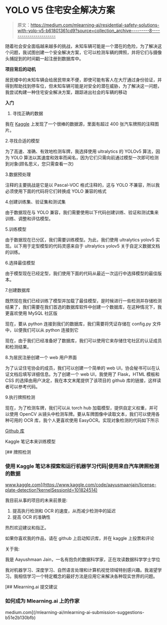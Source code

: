 # YOLO V5 住宅安全解决方案

> 原文：<https://medium.com/mlearning-ai/residential-safety-solutions-with-yolo-v5-b61801361cd9?source=collection_archive---------8----------------------->

随着社会安全面临越来越多的挑战，未知车辆可能是一个潜在的危险，为了解决这个问题，我试图创建一个安全解决方案，它可以检测车辆的牌照，并将它们与摄像头捕捉到的时间戳一起注册到数据库中。

**项目背后的动机**

居民楼中的未知车辆会给居民带来不便，即使可能有客人在大厅通过身份验证，并得到帮助找到停车位，但未知车辆可能是对安全的潜在威胁，为了解决这一问题，我尝试构建一种住宅安全解决方案，跟踪进出社会的车辆的移动

**入门**

1.  寻找正确的数据

我在 [Kaggle](https://www.kaggle.com/datasets/andrewmvd/car-plate-detection) 上发现了一个很棒的数据源，里面有超过 400 张汽车牌照的注释图片。

2.寻找合适的模型

为了高速、准确、有效地检测车牌，我选择使用 ultralytics 的 YOLOv5 算法，因为 YOLO 算法以其速度和效率而闻名，因为它们只需向前通过模型一次即可检测到对象(顾名思义，您只需查看一次)

3.数据预处理

注释的主要挑战是它是以 Pascal-VOC 格式注释的，这与 YOLO 不兼容，所以我必须使用下面的代码将它们转换成 YOLO 兼容的格式

4.创建训练集、验证集和测试集

由于数据现在与 YOLO 兼容，我们需要使用以下代码创建训练、验证和测试集来训练、调整和评估模型。

5.训练模型

由于数据现在已分区，我们需要训练模型。为此，我们使用 ultralytics yolov5 实现。以下用于定型模型的代码灵感来自于 ultralytics yolov5 关于自定义数据文档的训练。

6.选择最佳模型

由于模型现在已经定型，我们使用下面的代码从最近一次运行中选择模型的最佳版本。

7.创建数据库

既然现在我们已经训练了模型并加载了最佳模型，是时候进行一些检测并存储检测结果了，我们需要在我们首选的数据库软件中创建一个数据库，在这种情况下，我更喜欢使用 MySQL 社区版

现在，要从 python 连接到我们的数据库，我们需要将凭证存储在 config.py 文件中，以便我们可以从 python 连接到它

现在，由于我们已经准备好了数据库，我们可以使用它来存储住宅社区的认证成员和检测结果。

8.为居民注册创建一个 web 用户界面

为了认证住宅协会的成员，我们可以创建一个简单的 web UI，协会秘书可以在认证文档后填写详细信息。为了创建一个 web UI，我使用了 Flask，HTML 模板和 CSS 的选择由用户决定，我在本文末尾提供了该项目的 github 库的链接，这样读者可以参考代码。

9.执行牌照检测

现在，为了检测车牌，我们可以从 torch hub 加载模型，提供自定义权重，并可以使用 OpenCV 从镜头中检测车牌。要从车牌图像中读取文本，我们可以使用各种可用的 OCR 库，我个人更喜欢使用 EasyOCR。实现对象检测的代码如下所示

[Github 库](https://github.com/aayush1036/residential-safety-solution)

Kaggle 笔记本来训练模型

[](https://www.kaggle.com/code/aayusmaanjain/license-plate-detection?kernelSessionId=101824514) [## 牌照检测

### 使用 Kaggle 笔记本探索和运行机器学习代码|使用来自汽车牌照检测的数据

www.kaggle.com](https://www.kaggle.com/code/aayusmaanjain/license-plate-detection?kernelSessionId=101824514) 

我目前从事的项目的未来前景是:

1.  提高执行检测和 OCR 的速度，从而减少检测中的延迟
2.  提高 OCR 的准确性

热烈欢迎建议和指正。

如果你喜欢我的作品，请在 github 上启动知识库，并在 kaggle 上投票和评论

关于我:

我是 Aayushmaan Jain，一名有抱负的数据科学家，正在攻读数据科学学士学位

我对机器学习、深度学习、自然语言处理和计算机视觉领域特别感兴趣。我渴望学习。我相信学习一个特定概念的最好方法是应用它来解决各种现实世界的问题。

[](/mlearning-ai/mlearning-ai-submission-suggestions-b51e2b130bfb) [## Mlearning.ai 提交建议

### 如何成为 Mlearning.ai 上的作家

medium.com](/mlearning-ai/mlearning-ai-submission-suggestions-b51e2b130bfb)